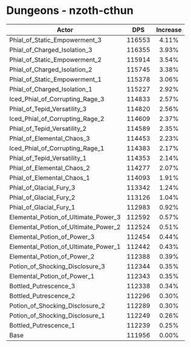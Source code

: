 # Dungeons - nzoth-cthun
| Actor | DPS | Increase |
|---|:---:|:---:|
|Phial_of_Static_Empowerment_3|116553|4.11%|
|Phial_of_Charged_Isolation_3|116355|3.93%|
|Phial_of_Static_Empowerment_2|115914|3.54%|
|Phial_of_Charged_Isolation_2|115745|3.38%|
|Phial_of_Static_Empowerment_1|115378|3.06%|
|Phial_of_Charged_Isolation_1|115227|2.92%|
|Iced_Phial_of_Corrupting_Rage_3|114833|2.57%|
|Phial_of_Tepid_Versatility_3|114820|2.56%|
|Iced_Phial_of_Corrupting_Rage_2|114609|2.37%|
|Phial_of_Tepid_Versatility_2|114589|2.35%|
|Phial_of_Elemental_Chaos_3|114453|2.23%|
|Iced_Phial_of_Corrupting_Rage_1|114383|2.17%|
|Phial_of_Tepid_Versatility_1|114353|2.14%|
|Phial_of_Elemental_Chaos_2|114277|2.07%|
|Phial_of_Elemental_Chaos_1|114093|1.91%|
|Phial_of_Glacial_Fury_3|113342|1.24%|
|Phial_of_Glacial_Fury_2|113126|1.04%|
|Phial_of_Glacial_Fury_1|112983|0.92%|
|Elemental_Potion_of_Ultimate_Power_3|112592|0.57%|
|Elemental_Potion_of_Ultimate_Power_2|112524|0.51%|
|Elemental_Potion_of_Power_3|112454|0.44%|
|Elemental_Potion_of_Ultimate_Power_1|112442|0.43%|
|Elemental_Potion_of_Power_2|112388|0.39%|
|Potion_of_Shocking_Disclosure_3|112344|0.35%|
|Elemental_Potion_of_Power_1|112343|0.35%|
|Bottled_Putrescence_3|112338|0.34%|
|Bottled_Putrescence_2|112296|0.30%|
|Potion_of_Shocking_Disclosure_2|112289|0.30%|
|Potion_of_Shocking_Disclosure_1|112249|0.26%|
|Bottled_Putrescence_1|112239|0.25%|
|Base|111956|0.00%|
